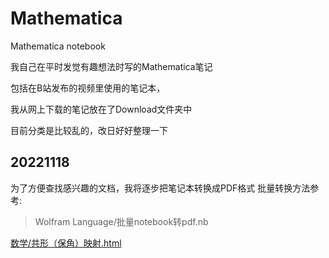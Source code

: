 # Mathematica
Mathematica notebook

我自己在平时发觉有趣想法时写的Mathematica笔记

包括在B站发布的视频里使用的笔记本，

我从网上下载的笔记放在了Download文件夹中

目前分类是比较乱的，改日好好整理一下

## 20221118
为了方便查找感兴趣的文档，我将逐步把笔记本转换成PDF格式
批量转换方法参考:
> Wolfram Language/批量notebook转pdf.nb

[数学/共形（保角）映射.html](数学/共形（保角）映射.html)
